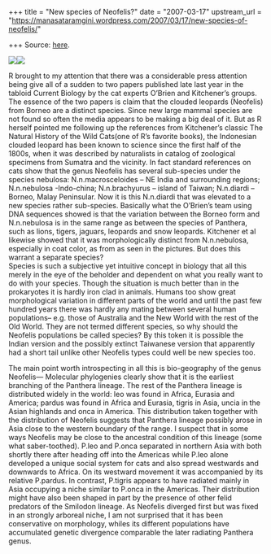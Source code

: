 +++
title = "New species of Neofelis?"
date = "2007-03-17"
upstream_url = "https://manasataramgini.wordpress.com/2007/03/17/new-species-of-neofelis/"

+++
Source: [here](https://manasataramgini.wordpress.com/2007/03/17/new-species-of-neofelis/).



[![](https://i0.wp.com/bp0.blogger.com/_ZhvcTTaaD_4/RfuDF8cE73I/AAAAAAAAAFo/K38pO0uBYHo/s320/clouded_leopard.jpg)](http://bp0.blogger.com/_ZhvcTTaaD_4/RfuDF8cE73I/AAAAAAAAAFo/K38pO0uBYHo/s1600-h/clouded_leopard.jpg)[![](https://i0.wp.com/bp0.blogger.com/_ZhvcTTaaD_4/RfuDF8cE74I/AAAAAAAAAFw/4j4ZzYdURng/s320/clouded_leopard_old.jpg)](http://bp0.blogger.com/_ZhvcTTaaD_4/RfuDF8cE74I/AAAAAAAAAFw/4j4ZzYdURng/s1600-h/clouded_leopard_old.jpg)

R brought to my attention that there was a considerable press attention
being give all of a sudden to two papers published late last year in the
tabloid Current Biology by the cat experts O’Brien and Kitchener’s
groups. The essence of the two papers is claim that the clouded leopards
(Neofelis) from Borneo are a distinct species. Since new large mammal
species are not found so often the media appears to be making a big deal
of it. But as R herself pointed me following up the references from
Kitchener’s classic The Natural History of the Wild Cats(one of R’s
favorite books), the Indonesian clouded leopard has been known to
science since the first half of the 1800s, when it was described by
naturalists in catalog of zoological specimens from Sumatra and the
vicinity. In fact standard references on cats show that the genus
Neofelis has several sub-species under the species nebulosa:
N.n.macrosceloides – NE India and surrounding regions; N.n.nebulosa
-Indo-china; N.n.brachyurus – island of Taiwan; N.n.diardi – Borneo,
Malay Peninsular. Now it is this N.n.diardi that was elevated to a new
species rather sub-species. Basically what the O’Brien’s team using DNA
sequences showed is that the variation between the Borneo form and
N.n.nebulosa is in the same range as between the species of Panthera,
such as lions, tigers, jaguars, leopards and snow leopards. Kitchener et
al likewise showed that it was morphologically distinct from
N.n.nebulosa, especially in coat color, as from as seen in the pictures.
But does this warrant a separate species?  
Species is such a subjective yet intuitive concept in biology that all
this merely in the eye of the beholder and dependent on what you really
want to do with your species. Though the situation is much better than
in the prokaryotes it is hardly iron clad in animals. Humans too show
great morphological variation in different parts of the world and until
the past few hundred years there was hardly any mating between several
human populations– e.g. those of Australia and the New World with the
rest of the Old World. They are not termed different species, so why
should the Neofelis populations be called species? By this token it is
possible the Indian version and the possibly extinct Taiwanese version
that apparently had a short tail unlike other Neofelis types could well
be new species too.

The main point worth introspecting in all this is bio-geography of the
genus Neofelis— Molecular phylogenies clearly show that it is the
earliest branching of the Panthera lineage. The rest of the Panthera
lineage is distributed widely in the world: leo was found in Africa,
Eurasia and America; pardus was found in Africa and Eurasia, tigris in
Asia, uncia in the Asian highlands and onca in America. This
distribution taken together with the distribution of Neofelis suggests
that Panthera lineage possibly arose in Asia close to the western
boundary of the range. I suspect that in some ways Neofelis may be close
to the ancestral condition of this lineage (some what saber-toothed).
P.leo and P.onca separated in northern Asia with both shortly there
after heading off into the Americas while P.leo alone developed a unique
social system for cats and also spread westwards and downwards to
Africa. On its westward movement it was accompanied by its relative
P.pardus. In contrast, P.tigris appears to have radiated mainly in Asia
occupying a niche similar to P.onca in the Americas. Their distribution
might have also been shaped in part by the presence of other felid
predators of the Smilodon lineage. As Neofelis diverged first but was
fixed in an strongly arboreal niche, I am not surprised that it has been
conservative on morphology, whiles its different populations have
accumulated genetic divergence comparable the later radiating Panthera
genus.


